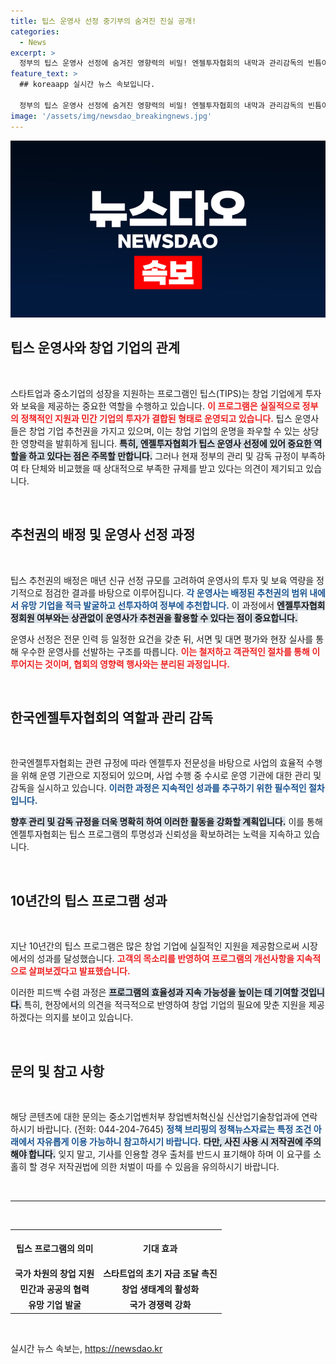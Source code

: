```yaml
---
title: 팁스 운영사 선정 중기부의 숨겨진 진실 공개!
categories:
  - News
excerpt: >
  정부의 팁스 운영사 선정에 숨겨진 영향력의 비밀! 엔젤투자협회의 내막과 관리감독의 빈틈이 드러났다. 창업기업 추천 시스템의 진짜 작동 원리는 무엇일까? 클릭하고 확인해보세요!
feature_text: >
  ## koreaapp 실시간 뉴스 속보입니다.

  정부의 팁스 운영사 선정에 숨겨진 영향력의 비밀! 엔젤투자협회의 내막과 관리감독의 빈틈이 드러났다. 창업기업 추천 시스템의 진짜 작동 원리는 무엇일까? 클릭하고 확인해보세요!
image: '/assets/img/newsdao_breakingnews.jpg'
---
```


<p><img src="/assets/img/newsdao_breakingnews.jpg" alt="koreaapp 속보" /></p>

<h2 data-ke-size="size26">팁스 운영사와 창업 기업의 관계</h2>

<p data-ke-size="size16">&nbsp;</p>

<p>스타트업과 중소기업의 성장을 지원하는 프로그램인 팁스(TIPS)는 창업 기업에게 투자와 보육을 제공하는 중요한 역할을 수행하고 있습니다. <b><span style="color: #ee2323;">이 프로그램은 실질적으로 정부의 정책적인 지원과 민간 기업의 투자가 결합된 형태로 운영되고 있습니다.</span></b> 팁스 운영사들은 창업 기업 추천권을 가지고 있으며, 이는 창업 기업의 운명을 좌우할 수 있는 상당한 영향력을 발휘하게 됩니다. <b><span style="background-color: #21538527;">특히, 엔젤투자협회가 팁스 운영사 선정에 있어 중요한 역할을 하고 있다는 점은 주목할 만합니다.</span></b> 그러나 현재 정부의 관리 및 감독 규정이 부족하여 타 단체와 비교했을 때 상대적으로 부족한 규제를 받고 있다는 의견이 제기되고 있습니다.</p>

<p data-ke-size="size16">&nbsp;</p>

<h2 data-ke-size="size26">추천권의 배정 및 운영사 선정 과정</h2>

<p data-ke-size="size16">&nbsp;</p>

<p>팁스 추천권의 배정은 매년 신규 선정 규모를 고려하여 운영사의 투자 및 보육 역량을 정기적으로 점검한 결과를 바탕으로 이루어집니다. <b><span style="color: #1a5490;">각 운영사는 배정된 추천권의 범위 내에서 유망 기업을 적극 발굴하고 선투자하여 정부에 추천합니다.</span></b> 이 과정에서 <b><span style="background-color: #21538527;">엔젤투자협회 정회원 여부와는 상관없이 운영사가 추천권을 활용할 수 있다는 점이 중요합니다.</span></b> </p>

<p>운영사 선정은 전문 인력 등 일정한 요건을 갖춘 뒤, 서면 및 대면 평가와 현장 실사를 통해 우수한 운영사를 선발하는 구조를 따릅니다. <b><span style="color: #ee2323;">이는 철저하고 객관적인 절차를 통해 이루어지는 것이며, 협회의 영향력 행사와는 분리된 과정입니다.</span></b></p>

<p data-ke-size="size16">&nbsp;</p>

<h2 data-ke-size="size26">한국엔젤투자협회의 역할과 관리 감독</h2>

<p data-ke-size="size16">&nbsp;</p>

<p>한국엔젤투자협회는 관련 규정에 따라 엔젤투자 전문성을 바탕으로 사업의 효율적 수행을 위해 운영 기관으로 지정되어 있으며, 사업 수행 중 수시로 운영 기관에 대한 관리 및 감독을 실시하고 있습니다. <b><span style="color: #1a5490;">이러한 과정은 지속적인 성과를 추구하기 위한 필수적인 절차입니다.</span></b> </p>

<p><b><span style="background-color: #21538527;">향후 관리 및 감독 규정을 더욱 명확히 하여 이러한 활동을 강화할 계획입니다.</span></b> 이를 통해 엔젤투자협회는 팁스 프로그램의 투명성과 신뢰성을 확보하려는 노력을 지속하고 있습니다. </p>

<p data-ke-size="size16">&nbsp;</p>

<h2 data-ke-size="size26">10년간의 팁스 프로그램 성과</h2>

<p data-ke-size="size16">&nbsp;</p>

<p>지난 10년간의 팁스 프로그램은 많은 창업 기업에 실질적인 지원을 제공함으로써 시장에서의 성과를 달성했습니다. <b><span style="color: #ee2323;">고객의 목소리를 반영하여 프로그램의 개선사항을 지속적으로 살펴보겠다고 발표했습니다.</span></b> </p>

<p>이러한 피드백 수렴 과정은 <b><span style="background-color: #21538527;">프로그램의 효율성과 지속 가능성을 높이는 데 기여할 것입니다.</span></b> 특히, 현장에서의 의견을 적극적으로 반영하여 창업 기업의 필요에 맞춘 지원을 제공하겠다는 의지를 보이고 있습니다. </p>

<p data-ke-size="size16">&nbsp;</p>

<h2 data-ke-size="size26">문의 및 참고 사항</h2>

<p data-ke-size="size16">&nbsp;</p>

<p>해당 콘텐츠에 대한 문의는 중소기업벤처부 창업벤처혁신실 신산업기술창업과에 연락하시기 바랍니다. (전화: 044-204-7645) <b><span style="color: #1a5490;">정책 브리핑의 정책뉴스자료는 특정 조건 아래에서 자유롭게 이용 가능하니 참고하시기 바랍니다.</span></b> <b><span style="background-color: #21538527;">다만, 사진 사용 시 저작권에 주의해야 합니다.</span></b> 잊지 말고, 기사를 인용할 경우 출처를 반드시 표기해야 하며 이 요구를 소홀히 할 경우 저작권법에 의한 처벌이 따를 수 있음을 유의하시기 바랍니다. </p>

<p data-ke-size="size16">&nbsp;</p> 

<hr class="c">

<p data-ke-size="size16">&nbsp;</p>

<table style="border-collapse: collapse; width: 100%;">
  <tr>
    <th style="text-align: center; height: 50px;">팁스 프로그램의 의미</th>
    <th style="text-align: center; height: 50px;">기대 효과</th>
  </tr>
  <tr>
    <td style="text-align: center; height: 17px;"><b>국가 차원의 창업 지원</b></td>
    <td style="text-align: center; height: 17px;"><b>스타트업의 초기 자금 조달 촉진</b></td>
  </tr>
  <tr>
    <td style="text-align: center; height: 17px;"><b>민간과 공공의 협력</b></td>
    <td style="text-align: center; height: 17px;"><b>창업 생태계의 활성화</b></td>
  </tr>
  <tr>
    <td style="text-align: center; height: 17px;"><b>유망 기업 발굴</b></td>
    <td style="text-align: center; height: 17px;"><b>국가 경쟁력 강화</b></td>
  </tr>
</table>

<p data-ke-size="size16">&nbsp;</p>
실시간 뉴스 속보는, <a href="https://newsdao.kr" rel="dofollow">https://newsdao.kr</a>


